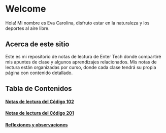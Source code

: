 # Welcome

Hola! Mi nombre es Eva Carolina, disfruto estar en la naturaleza y los deportes al aire libre. 


## Acerca de este sitio
Este es mi repositorio de notas de lectura de Enter Tech donde compartiré mis apuntes de clase y algunos aprendizajes relacionados. Mis notas de lectura están organizadas por curso, donde cada clase tendrá su propia página con contenido detallado.


## Tabla de Contenidos



#### [Notas de lectura del Código 102](./102/)

#### [Notas de lectura del Código 201](./201/)

#### [Reflexiones y observaciones](https://eeecvargas.github.io/reading-notes/reflexiones-de-clase)
